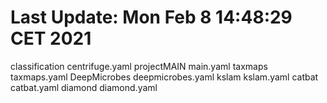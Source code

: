 # Last Update: Mon Feb 8 14:48:29 CET 2021
classification centrifuge.yaml
projectMAIN main.yaml
taxmaps taxmaps.yaml
DeepMicrobes deepmicrobes.yaml
kslam kslam.yaml
catbat catbat.yaml
diamond diamond.yaml
